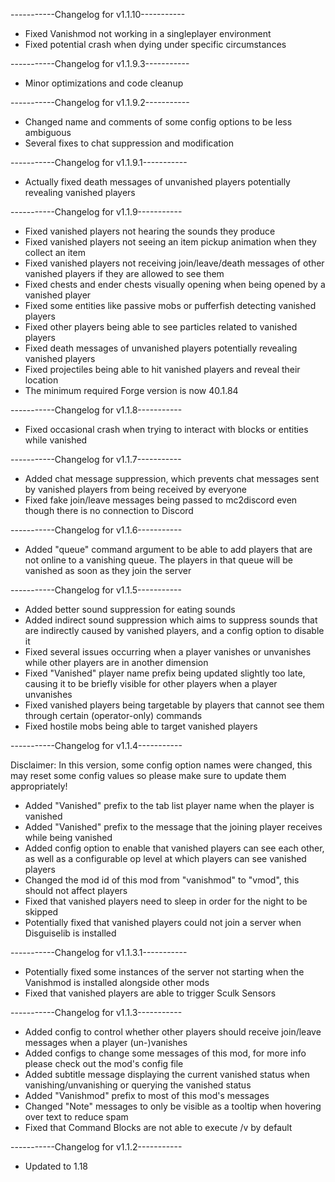 -----------Changelog for v1.1.10-----------

- Fixed Vanishmod not working in a singleplayer environment
- Fixed potential crash when dying under specific circumstances

-----------Changelog for v1.1.9.3-----------

- Minor optimizations and code cleanup

-----------Changelog for v1.1.9.2-----------

- Changed name and comments of some config options to be less ambiguous
- Several fixes to chat suppression and modification

-----------Changelog for v1.1.9.1-----------

- Actually fixed death messages of unvanished players potentially revealing vanished players

-----------Changelog for v1.1.9-----------

- Fixed vanished players not hearing the sounds they produce
- Fixed vanished players not seeing an item pickup animation when they collect an item
- Fixed vanished players not receiving join/leave/death messages of other vanished players if they are allowed to see them
- Fixed chests and ender chests visually opening when being opened by a vanished player
- Fixed some entities like passive mobs or pufferfish detecting vanished players
- Fixed other players being able to see particles related to vanished players
- Fixed death messages of unvanished players potentially revealing vanished players
- Fixed projectiles being able to hit vanished players and reveal their location
- The minimum required Forge version is now 40.1.84
  
-----------Changelog for v1.1.8-----------

- Fixed occasional crash when trying to interact with blocks or entities while vanished

-----------Changelog for v1.1.7-----------

- Added chat message suppression, which prevents chat messages sent by vanished players from being received by everyone
- Fixed fake join/leave messages being passed to mc2discord even though there is no connection to Discord

-----------Changelog for v1.1.6-----------

- Added "queue" command argument to be able to add players that are not online to a vanishing queue. The players in that queue will be vanished as soon as they join the server

-----------Changelog for v1.1.5-----------

- Added better sound suppression for eating sounds
- Added indirect sound suppression which aims to suppress sounds that are indirectly caused by vanished players, and a config option to disable it
- Fixed several issues occurring when a player vanishes or unvanishes while other players are in another dimension
- Fixed "Vanished" player name prefix being updated slightly too late, causing it to be briefly visible for other players when a player unvanishes
- Fixed vanished players being targetable by players that cannot see them through certain (operator-only) commands
- Fixed hostile mobs being able to target vanished players

-----------Changelog for v1.1.4-----------

Disclaimer: In this version, some config option names were changed, this may reset some config values so please make sure to update them appropriately!
- Added "Vanished" prefix to the tab list player name when the player is vanished
- Added "Vanished" prefix to the message that the joining player receives while being vanished
- Added config option to enable that vanished players can see each other, as well as a configurable op level at which players can see vanished players
- Changed the mod id of this mod from "vanishmod" to "vmod", this should not affect players
- Fixed that vanished players need to sleep in order for the night to be skipped
- Potentially fixed that vanished players could not join a server when Disguiselib is installed

-----------Changelog for v1.1.3.1-----------

- Potentially fixed some instances of the server not starting when the Vanishmod is installed alongside other mods
- Fixed that vanished players are able to trigger Sculk Sensors

-----------Changelog for v1.1.3-----------

- Added config to control whether other players should receive join/leave messages when a player (un-)vanishes
- Added configs to change some messages of this mod, for more info please check out the mod's config file
- Added subtitle message displaying the current vanished status when vanishing/unvanishing or querying the vanished status
- Added "Vanishmod" prefix to most of this mod's messages
- Changed "Note" messages to only be visible as a tooltip when hovering over text to reduce spam
- Fixed that Command Blocks are not able to execute /v by default

-----------Changelog for v1.1.2-----------

- Updated to 1.18
